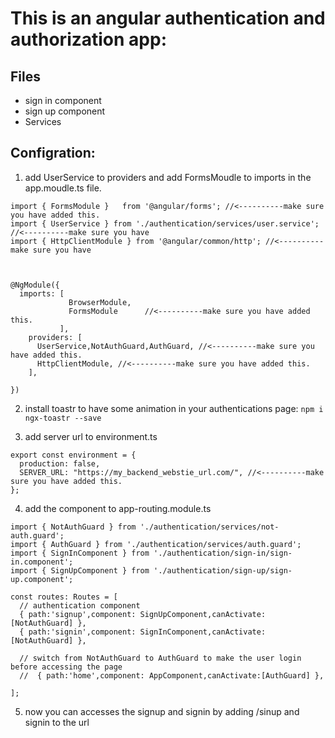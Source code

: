# This is an angular authentication and authorization app:
## Files
* sign in component
* sign up component
* Services

## Configration:
1. add UserService to providers and add FormsMoudle to imports in the app.moudle.ts file.
```
import { FormsModule }   from '@angular/forms'; //<----------make sure you have added this.
import { UserService } from './authentication/services/user.service'; //<----------make sure you have 
import { HttpClientModule } from '@angular/common/http'; //<----------make sure you have 



@NgModule({
  imports: [
             BrowserModule,
             FormsModule      //<----------make sure you have added this.
           ],
    providers: [
      UserService,NotAuthGuard,AuthGuard, //<----------make sure you have added this.
      HttpClientModule, //<----------make sure you have added this.
    ], 

})
```
2. install toastr to have some animation in your authentications page:
 ``` npm i ngx-toastr --save ```

3. add server url to environment.ts
```
export const environment = {
  production: false,
  SERVER_URL: "https://my_backend_webstie_url.com/", //<----------make sure you have added this.
};
```
4. add the component to app-routing.module.ts
```
import { NotAuthGuard } from './authentication/services/not-auth.guard';
import { AuthGuard } from './authentication/services/auth.guard';
import { SignInComponent } from './authentication/sign-in/sign-in.component';
import { SignUpComponent } from './authentication/sign-up/sign-up.component';

const routes: Routes = [
  // authentication component
  { path:'signup',component: SignUpComponent,canActivate:[NotAuthGuard] },
  { path:'signin',component: SignInComponent,canActivate:[NotAuthGuard] },

  // switch from NotAuthGuard to AuthGuard to make the user login before accessing the page
  //  { path:'home',component: AppComponent,canActivate:[AuthGuard] },

];
```

5. now you can accesses the signup and signin by adding /sinup and signin to the url
